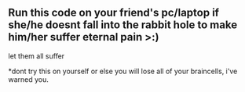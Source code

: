 ## Run this code on your friend's pc/laptop if she/he doesnt fall into the rabbit hole to make him/her suffer eternal pain >:)

let them all suffer

*dont try this on yourself or else you will lose all of your braincells, i've warned you. 


